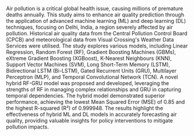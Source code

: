 
Air pollution is a critical global health issue, causing millions of premature deaths annually. This study aims to enhance air quality prediction through the application of advanced machine learning (ML) and deep learning (DL) techniques, focusing on Delhi, India, a region severely affected by air pollution. Historical air quality data from the Central Pollution Control Board (CPCB) and meteorological data from Visual Crossing's Weather Data Services were utilised. The study explores various models, including Linear Regression, Random Forest (RF), Gradient Boosting Machines (GBMs), eXtreme Gradient Boosting (XGBoost), K-Nearest Neighbours (KNN), Support Vector Machines (SVM), Long Short-Term Memory (LSTM), Bidirectional LSTM (Bi-LSTM), Gated Recurrent Units (GRU), Multilayer Perceptron (MLP), and Temporal Convolutional Network (TCN). A novel hybrid RF-GRU model was proposed and developed, leveraging the strengths of RF in managing complex relationships and GRU in capturing temporal dependencies. The hybrid model demonstrated superior performance, achieving the lowest Mean Squared Error (MSE) of 0.85 and the highest R-squared (R²) of 0.999948. The results highlight the effectiveness of hybrid ML and DL models in accurately forecasting air quality, providing valuable insights for policy interventions to mitigate pollution impacts.

